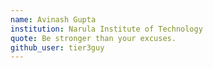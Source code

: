 ```yaml
---
name: Avinash Gupta
institution: Narula Institute of Technology
quote: Be stronger than your excuses.
github_user: tier3guy
---
```

